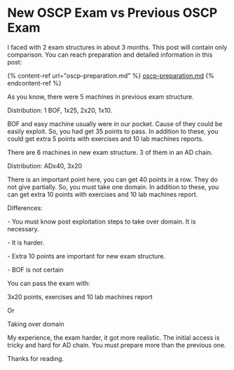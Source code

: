 # New OSCP Exam vs Previous OSCP Exam

I faced with 2 exam structures in about 3 months. This post will contain only comparison. You can reach preparation and detailed information in this post:

{% content-ref url="oscp-preparation.md" %}
[oscp-preparation.md](oscp-preparation.md)
{% endcontent-ref %}

As you know, there were 5 machines in previous exam structure.

Distribution: 1 BOF, 1x25, 2x20, 1x10.

BOF and easy machine usually were in our pocket. Cause of they could be easily exploit. So, you had get 35 points to pass. In addition to these, you could get extra 5 points with exercises and 10 lab machines reports.

There are 6 machines in new exam structure. 3 of them in an AD chain.

Distribution: ADx40, 3x20

There is an important point here, you can get 40 points in a row. They do not give partially. So, you must take one domain. In addition to these, you can get extra 10 points with exercises and 10 lab machines report.

Differences:

\-          You must know post exploitation steps to take over domain. It is necessary.

\-          It is harder.

\-          Extra 10 points are important for new exam structure.

\-          BOF is not certain

You can pass the exam with:

3x20 points, exercises and 10 lab machines report

Or

Taking over domain

&#x20;

My experience, the exam harder, it got more realistic. The initial access is tricky and hard for AD chain. You must prepare more than the previous one.



Thanks for reading.
